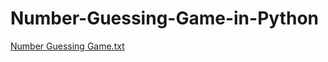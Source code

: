# Number-Guessing-Game-in-Python

[Number Guessing Game.txt](https://github.com/Pranalpp17/Number-Guessing-Game-in-Python/files/6324865/Number.Guessing.Game.txt)

